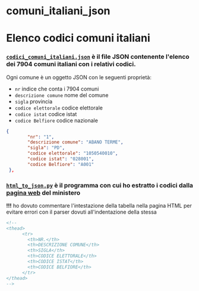 # comuni_italiani_json
Elenco codici comuni italiani
=============================

### [`codici_comuni_italiani.json`](https://github.com/FedericoZagaria/comuni_italiani_json/blob/main/codici_comuni_italiani.json) è il file JSON contenente l'elenco dei 7904 comuni italiani con i relativi codici.


Ogni comune è un oggetto JSON con le seguenti proprietà:
* `nr` indice che conta i 7904 comuni 
* `descrizione comune` nome del comune
* `sigla` provincia 
* `codice elettorale` codice elettorale
* `codice istat` codice istat
* `codice Belfiore` codice nazionale
```json
{
        "nr": "1",
        "descrizione comune": "ABANO TERME",
        "sigla": "PD",
        "codice elettorale": "1050540010",
        "codice istat": "028001",
        "codice Belfiore": "A001"
 },
```

### [`html_to_json.py`](https://github.com/FedericoZagaria/comuni_italiani_json/blob/main/html_to_json.py) è il programma con cui ho estratto i codici dalla [pagina web](https://dait.interno.gov.it/territorio-e-autonomie-locali/sut/elenco_codici_comuni.php) del ministero

**!!!** ho dovuto commentare l'intestazione della tabella nella pagina HTML per evitare errori con il parser dovuti all'indentazione della stessa

```html
<!-- 
<thead>
      <tr>
        <th>NR.</th>
        <th>DESCRIZIONE COMUNE</th>
        <th>SIGLA</th>
        <th>CODICE ELETTORALE</th>
        <th>CODICE ISTAT</th>
        <th>CODICE BELFIORE</th>
      </tr>
</thead>
-->
```

